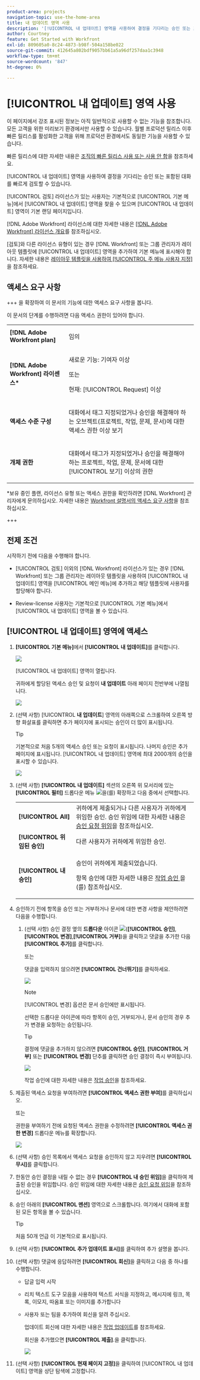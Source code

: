 ```yaml
---
product-area: projects
navigation-topic: use-the-home-area
title: 내 업데이트 영역 사용
description: '[!UICONTROL 내 업데이트] 영역을 사용하여 결정을 기다리는 승인 또는 포함된 대화를 빠르게 검토할 수 있습니다.'
author: Courtney
feature: Get Started with Workfront
exl-id: 809605a0-8c24-4873-b98f-504a158be022
source-git-commit: 412645a802bdf9057bb61a5a96df257daa1c3948
workflow-type: tm+mt
source-wordcount: '847'
ht-degree: 0%

---
```



# [!UICONTROL 내 업데이트] 영역 사용

<span class="preview">이 페이지에서 강조 표시된 정보는 아직 일반적으로 사용할 수 없는 기능을 참조합니다. 모든 고객을 위한 미리보기 환경에서만 사용할 수 있습니다. 월별 프로덕션 릴리스 이후 빠른 릴리스를 활성화한 고객을 위해 프로덕션 환경에서도 동일한 기능을 사용할 수 있습니다. </span>

<span class="preview">빠른 릴리스에 대한 자세한 내용은 [조직의 빠른 릴리스 사용 또는 사용 안 함](/help/quicksilver/administration-and-setup/set-up-workfront/configure-system-defaults/enable-fast-release-process.md)을 참조하세요. </span>


[!UICONTROL 내 업데이트] 영역을 사용하여 결정을 기다리는 승인 또는 포함된 대화를 빠르게 검토할 수 있습니다.

[!UICONTROL 검토] 라이선스가 있는 사용자는 기본적으로 [!UICONTROL 기본 메뉴]에서 [!UICONTROL 내 업데이트] 영역을 찾을 수 있으며 [!UICONTROL 내 업데이트] 영역이 기본 랜딩 페이지입니다.

[!DNL Adobe Workfront] 라이선스에 대한 자세한 내용은 [[!DNL Adobe Workfront] 라이선스 개요](../../../administration-and-setup/add-users/access-levels-and-object-permissions/wf-licenses.md)를 참조하십시오.

[검토]와 다른 라이선스 유형이 있는 경우 [!DNL Workfront] 또는 그룹 관리자가 레이아웃 템플릿에 [!UICONTROL 내 업데이트] 영역을 추가하여 기본 메뉴에 표시해야 합니다. 자세한 내용은 [레이아웃 템플릿을 사용하여 [!UICONTROL 주 메뉴 사용자 지정]](../../../administration-and-setup/customize-workfront/use-layout-templates/customize-main-menu.md)을 참조하세요.

## 액세스 요구 사항

+++ 을 확장하여 이 문서의 기능에 대한 액세스 요구 사항을 봅니다.

이 문서의 단계를 수행하려면 다음 액세스 권한이 있어야 합니다.

<table style="table-layout:auto"> 
 <col> 
 <col> 
 <tbody> 
  <tr> 
   <td role="rowheader"><strong>[!DNL Adobe Workfront plan]</strong></td> 
   <td> <p>임의</p> </td> 
  </tr> 
  <tr> 
   <td role="rowheader"><strong>[!DNL Adobe Workfront] 라이센스*</strong></td> 
   <td> <p>새로운 기능: 기여자 이상</p>
   또는   
   <p>현재: [!UICONTROL Request] 이상</p> </td> 
  </tr> 
  <tr> 
   <td role="rowheader"><strong>액세스 수준 구성</strong></td> 
   <td> <p>대화에서 태그 지정되었거나 승인을 해결해야 하는 오브젝트(프로젝트, 작업, 문제, 문서)에 대한 액세스 권한 이상 보기</p> </td> 
  </tr> 
  <tr> 
   <td role="rowheader"><strong>개체 권한</strong></td> 
   <td> <p>대화에서 태그가 지정되었거나 승인을 해결해야 하는 프로젝트, 작업, 문제, 문서에 대한 [!UICONTROL 보기] 이상의 권한</p> </td> 
  </tr> 
 </tbody> 
</table>

*보유 중인 플랜, 라이선스 유형 또는 액세스 권한을 확인하려면 [!DNL Workfront] 관리자에게 문의하십시오. 자세한 내용은 [Workfront 설명서의 액세스 요구 사항](/help/quicksilver/administration-and-setup/add-users/access-levels-and-object-permissions/access-level-requirements-in-documentation.md)을 참조하십시오.

+++

## 전제 조건

시작하기 전에 다음을 수행해야 합니다.

* [!UICONTROL 검토] 이외의 [!DNL Workfront] 라이선스가 있는 경우 [!DNL Workfront] 또는 그룹 관리자는 레이아웃 템플릿을 사용하여 [!UICONTROL 내 업데이트] 영역을 [!UICONTROL 메인 메뉴]에 추가하고 해당 템플릿에 사용자를 할당해야 합니다.

* Review-license 사용자는 기본적으로 [!UICONTROL 기본 메뉴]에서 [!UICONTROL 내 업데이트] 영역을 볼 수 있습니다.

## [!UICONTROL 내 업데이트] 영역에 액세스

1. **[!UICONTROL 기본 메뉴]**&#x200B;에서 **[!UICONTROL 내 업데이트]**&#x200B;를 클릭합니다.

   ![](assets/access-my-updates-from-main-menu-reviewer-user-nwe-350x294.png)

   [!UICONTROL 내 업데이트] 영역이 열립니다.

   귀하에게 할당된 액세스 승인 및 요청이 **내 업데이트** 아래 페이지 전반부에 나열됩니다.

   <div class="preview">

   ![](assets/my-updates-mentions-for-reviwers-nwe-350x418.png)

   </div>

1. (선택 사항) [!UICONTROL **내 업데이트**] 영역의 아래쪽으로 스크롤하여 오른쪽 방향 화살표를 클릭하면 추가 페이지에 표시되는 승인이 더 많이 표시됩니다.

   >[!TIP]
   >
   >기본적으로 처음 5개의 액세스 승인 또는 요청이 표시됩니다. 나머지 승인은 추가 페이지에 표시됩니다. [!UICONTROL 내 업데이트] 영역에 최대 2000개의 승인을 표시할 수 있습니다.

   ![](assets/pagination-for-my-updates-page-highlighted-nwe-350x78.png)

1. (선택 사항) **[!UICONTROL 내 업데이트]** 섹션의 오른쪽 위 모서리에 있는 **[!UICONTROL 필터]** 드롭다운 메뉴 ![](assets/filter-nwepng.png)을(를) 확장하고 다음 중에서 선택합니다.

   <table style="table-layout:auto"> 
    <col> 
    </col> 
    <col> 
    </col> 
    <tbody> 
     <tr> 
      <td role="rowheader"><strong>[!UICONTROL All]</strong></td> 
      <td>귀하에게 제출되거나 다른 사용자가 귀하에게 위임한 승인. 승인 위임에 대한 자세한 내용은 <a href="../../../review-and-approve-work/manage-approvals/delegate-approval-requests.md" class="MCXref xref">승인 요청 위임</a>을 참조하십시오. </td> 
     </tr> 
     <tr> 
      <td role="rowheader"><strong>[!UICONTROL 위임된 승인]</strong></td> 
      <td>다른 사용자가 귀하에게 위임한 승인. </td> 
     </tr> 
     <tr> 
      <td role="rowheader"><strong>[!UICONTROL 내 승인]</strong></td> 
      <td> <p>승인이 귀하에게 제출되었습니다. </p> <p>항목 승인에 대한 자세한 내용은 <a href="../../../review-and-approve-work/manage-approvals/approving-work.md" class="MCXref xref">작업 승인 </a>을(를) 참조하십시오.</p> </td> 
     </tr> 
    </tbody> 
   </table>

1. 승인하기 전에 항목을 승인 또는 거부하거나 문서에 대한 변경 사항을 제안하려면 다음을 수행합니다.

   1. (선택 사항) 승인 결정 옆의 **드롭다운** 아이콘 ![](assets/down-arrow-blue.png)(**[!UICONTROL 승인]**, **[!UICONTROL 변경]**,**[!UICONTROL 거부]**)을 클릭하고 댓글을 추가한 다음 **[!UICONTROL 추가]**&#x200B;를 클릭합니다.

      또는

      댓글을 입력하지 않으려면 **[!UICONTROL 건너뛰기]**&#x200B;를 클릭하세요.

      ![](assets/approval-decision-buttons-in-my-updates-with-comment-box-nwe-350x183.png)

      >[!NOTE]
      >
      >[!UICONTROL 변경] 옵션은 문서 승인에만 표시됩니다.

      선택한 드롭다운 아이콘에 따라 항목이 승인, 거부되거나, 문서 승인의 경우 추가 변경을 요청하는 승인됩니다.

      >[!TIP]
      >
      >결정에 댓글을 추가하지 않으려면 **[!UICONTROL 승인]**, **[!UICONTROL 거부]** 또는 **[!UICONTROL 변경]** 단추를 클릭하면 승인 결정이 즉시 부여됩니다.
      >
      >
      >![](assets/approval-decision-buttons-in-my-updates-nwe-350x169.png)
      >
      >작업 승인에 대한 자세한 내용은 [작업 승인](../../../review-and-approve-work/manage-approvals/approving-work.md)을 참조하세요.

1. 제출된 액세스 요청을 부여하려면 **[!UICONTROL 액세스 권한 부여]**&#x200B;를 클릭하십시오.

   또는

   권한을 부여하기 전에 요청된 액세스 권한을 수정하려면 **[!UICONTROL 액세스 권한 변경]** 드롭다운 메뉴를 확장합니다.

   ![](assets/grant-access-button-in-my-updates-nwe-350x224.png)

1. (선택 사항) 승인 목록에서 액세스 요청을 승인하지 않고 지우려면 **[!UICONTROL 무시]**&#x200B;를 클릭합니다.
1. 한동안 승인 결정을 내릴 수 없는 경우 **[!UICONTROL 내 승인 위임]**&#x200B;을 클릭하여 제출된 승인을 위임합니다. 승인 위임에 대한 자세한 내용은 [승인 요청 위임](../../../review-and-approve-work/manage-approvals/delegate-approval-requests.md)을 참조하십시오.
1. 승인 아래의 **[!UICONTROL 멘션]** 영역으로 스크롤합니다. 여기에서 대화에 포함된 모든 항목을 볼 수 있습니다.

   >[!TIP]
   >
   >처음 50개 언급 이 기본적으로 표시됩니다.

1. (선택 사항) **[!UICONTROL 추가 업데이트 표시]**&#x200B;를 클릭하여 추가 설명을 봅니다.
1. (선택 사항) 댓글에 응답하려면 **[!UICONTROL 회신]**&#x200B;을 클릭하고 다음 중 하나를 수행합니다.
   * 답글 입력 시작
   * 리치 텍스트 도구 모음을 사용하여 텍스트 서식을 지정하고, 메시지에 링크, 목록, 이모지, 따옴표 또는 이미지를 추가합니다
   * 사용자 또는 팀을 추가하여 회신을 알려 주십시오.

     업데이트 회신에 대한 자세한 내용은 [작업 업데이트](/help/quicksilver/workfront-basics/updating-work-items-and-viewing-updates/update-work.md)를 참조하세요.

     <span class="preview">회신을 추가했으면 **[!UICONTROL 제출]**.</span>을 클릭합니다.

     <div class="preview">

     ![](assets/reply-in-the-my-updates-area.png)

     </div>

1. (선택 사항) **[!UICONTROL 현재 페이지 고정]**&#x200B;을 클릭하여 [!UICONTROL 내 업데이트] 영역을 상단 탐색에 고정합니다.
